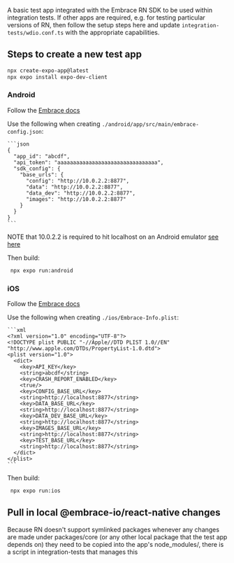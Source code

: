 A basic test app integrated with the Embrace RN SDK to be used within integration tests. If other apps are required,
e.g. for testing particular versions of RN, then follow the setup steps here and update `integration-tests/wdio.conf.ts`
with the appropriate capabilities.

## Steps to create a new test app

   ```bash
   npx create-expo-app@latest
   npx expo install expo-dev-client
   ```

### Android

Follow the [Embrace docs](https://embrace.io/docs/react-native/integration/add-embrace-sdk/)

Use the following when creating `./android/app/src/main/embrace-config.json`:

    ```json
    {
      "app_id": "abcdf",
      "api_token": "aaaaaaaaaaaaaaaaaaaaaaaaaaaaaaaa",
      "sdk_config": {
        "base_urls": {
          "config": "http://10.0.2.2:8877",
          "data": "http://10.0.2.2:8877",
          "data_dev": "http://10.0.2.2:8877",
          "images": "http://10.0.2.2:8877"
        }
      }
    }
    ```

NOTE that 10.0.2.2 is required to hit localhost on an Android emulator [see here](https://developer.android.com/studio/run/emulator-networking.html)

Then build:

   ```bash
    npx expo run:android
   ```

### iOS

Follow the [Embrace docs](https://embrace.io/docs/react-native/integration/add-embrace-sdk/)

Use the following when creating `./ios/Embrace-Info.plist`:

    ```xml
    <?xml version="1.0" encoding="UTF-8"?>
    <!DOCTYPE plist PUBLIC "-//Apple//DTD PLIST 1.0//EN" "http://www.apple.com/DTDs/PropertyList-1.0.dtd">
    <plist version="1.0">
      <dict>
        <key>API_KEY</key>
        <string>abcdf</string>
        <key>CRASH_REPORT_ENABLED</key>
        <true/>
        <key>CONFIG_BASE_URL</key>
        <string>http://localhost:8877</string>
        <key>DATA_BASE_URL</key>
        <string>http://localhost:8877</string>
        <key>DATA_DEV_BASE_URL</key>
        <string>http://localhost:8877</string>
        <key>IMAGES_BASE_URL</key>
        <string>http://localhost:8877</string>
        <key>TEST_BASE_URL</key>
        <string>http://localhost:8877</string>
      </dict>
    </plist>
    ```

Then build:

   ```bash
    npx expo run:ios
   ```

## Pull in local @embrace-io/react-native changes

Because RN doesn't support symlinked packages whenever any changes are made under
packages/core (or any other local package that the test app depends on) they need to be copied into
the app's node_modules/, there is a script in integration-tests that manages this